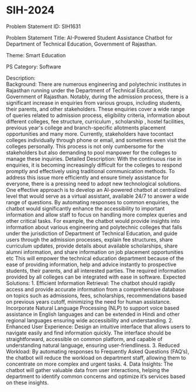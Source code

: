 # SIH-2024

Problem Statement ID: SIH1631

Problem Statement Title: AI-Powered Student Assistance Chatbot for Department of Technical Education, Government of Rajasthan.

Theme: Smart Education

PS Category: Software

Description:	
Background: There are numerous engineering and polytechnic institutes in Rajasthan running under the Department of Technical Education, Government of Rajasthan. Notably, during the admission process, there is a significant increase in enquiries from various groups, including students, their parents, and other stakeholders. These enquiries cover a wide range of queries related to admission process, eligibility criteria, information about different colleges, fee structure, curriculum , scholarship , hostel facilities, previous year's college and branch-specific allotments placement opportunities and many more. Currently, stakeholders have tocontact colleges individually through phone or email, and sometimes even visit the colleges personally. This process is not only cumbersome for the stakeholders but also demanding to pool manpower for the colleges to manage these inquiries. Detailed Description: With the continuous rise in enquiries, it is becoming increasingly difficult for the colleges to respond promptly and effectively using traditional communication methods. To address this issue more efficiently and ensure timely assistance for everyone, there is a pressing need to adopt new technological solutions. One effective approach is to develop an AI-powered chatbot at centralized level that would serve as a virtual assistant, available 24/7 to answer a wide range of questions. By automating responses to common enquiries, the chatbot would significantly enhance the accessibility to important information and allow staff to focus on handling more complex queries and other critical tasks. For example, the chatbot would provide insights into information about various engineering and polytechnic colleges that falls under the jurisdiction of Department of Technical Education, and guide users through the admission processes, explain fee structures, share curriculum updates, provide details about available scholarships, share alumni information, and share information on job placement opportunities etc This will empower the technical education department because of the ease of providing information, help and advice instantly to prospective students, their parents, and all interested parties. The required information provided by all colleges can be integrated with ease in software. Expected Solutions: 1. Efficient Information Retrieval: The chatbot should rapidly access and provide accurate information from a comprehensive database on topics such as admissions, fees, scholarships, recommendations based on previous years cutoff, minimizing the need for human assistance. Incorporate Natural Language Processing (NLP) to support voice based assistance in English languages and can be extended in Hindi and other regional languages ensuring wide accessibility and understanding. 2. Enhanced User Experience: Design an intuitive interface that allows users to navigate easily and find information quickly. The interface should be straightforward, accessible on common platform, and capable of understanding natural language, ensuring user-friendliness. 3. Reduced Workload: By automating responses to Frequently Asked Questions (FAQ’s), the chatbot will reduce the workload on department staff, allowing them to concentrate on more complex and urgent tasks. 4. Data Insights: The chatbot will gather valuable data from user interactions, helping the department to identify common concerns and optimize it’s services based on these insights.
